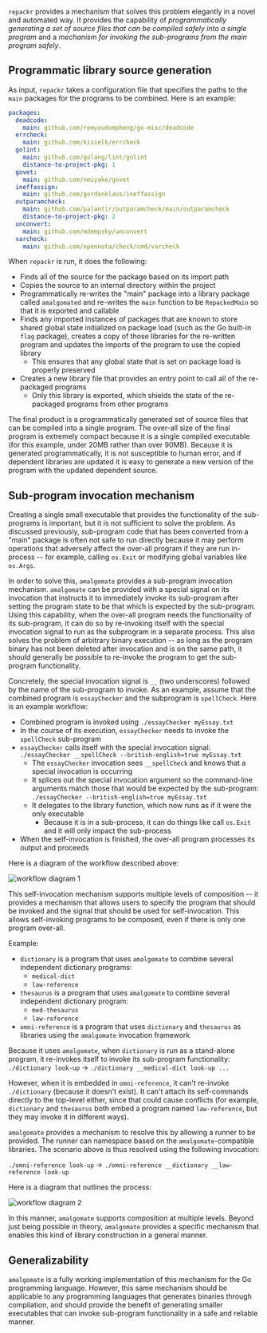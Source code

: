 `repackr` provides a mechanism that solves this problem elegantly in a novel and automated way. It provides the
capability of *programmatically generating a set of source files that can be compiled safely into a single program* and
a *mechanism for invoking the sub-programs from the main program safely*.

## Programmatic library source generation
As input, `repackr` takes a configuration file that specifies the paths to the `main` packages for the programs to be
combined. Here is an example:

```yml
packages:
  deadcode:
    main: github.com/remyoudompheng/go-misc/deadcode
  errcheck:
    main: github.com/kisielk/errcheck
  golint:
    main: github.com/golang/lint/golint
    distance-to-project-pkg: 1
  govet:
    main: github.com/nmiyake/govet
  ineffassign:
    main: github.com/gordonklaus/ineffassign
  outparamcheck:
    main: github.com/palantir/outparamcheck/main/outparamcheck
    distance-to-project-pkg: 2
  unconvert:
    main: github.com/mdempsky/unconvert
  varcheck:
    main: github.com/opennota/check/cmd/varcheck
```

When `repackr` is run, it does the following:

* Finds all of the source for the package based on its import path
* Copies the source to an internal directory within the project
* Programmatically re-writes the "main" package into a library package called `amalgomated` and re-writes the `main`
  function to be `RepackedMain` so that it is exported and callable
* Finds any imported instances of packages that are known to store shared global state initialized on package load (such
  as the Go built-in `flag` package), creates a copy of those libraries for the re-written program and updates the
  imports of the program to use the copied library
  * This ensures that any global state that is set on package load is properly preserved
* Creates a new library file that provides an entry point to call all of the re-packaged programs
  * Only this library is exported, which shields the state of the re-packaged programs from other programs

The final product is a programmatically generated set of source files that can be compiled into a single program. The
over-all size of the final program is extremely compact because it is a single compiled executable (for this example,
under 20MB rather than over 90MB). Because it is generated programmatically, it is not susceptible to human error, and
if dependent libraries are updated it is easy to generate a new version of the program with the updated dependent
source.

## Sub-program invocation mechanism
Creating a single small executable that provides the functionality of the sub-programs is important, but it is not
sufficient to solve the problem. As discussed previously, sub-program code that has been converted from a "main" package
is often not safe to run directly because it may perform operations that adversely affect the over-all program if they
are run in-process -- for example, calling `os.Exit` or modifying global variables like `os.Args`.

In order to solve this, `amalgomate` provides a sub-program invocation mechanism. `amalgomate` can be provided with a
special signal on its invocation that instructs it to immediately invoke its sub-program after setting the program state
to be that which is expected by the sub-program. Using this capability, when the over-all program needs the
functionality of its sub-program, it can do so by re-invoking itself with the special invocation signal to run as the
subprogram in a separate process. This also solves the problem of arbitrary binary execution -- as long as the program
binary has not been deleted after invocation and is on the same path, it should generally be possible to re-invoke the
program to get the sub-program functionality.

Concretely, the special invocation signal is `__` (two underscores) followed by the name of the sub-program to invoke.
As an example, assume that the combined program is `essayChecker` and the subprogram is `spellCheck`. Here is an example
workflow:

* Combined program is invoked using `./essayChecker myEssay.txt`
* In the course of its execution, `essayChecker` needs to invoke the `spellCheck` sub-program
* `essayChecker` calls itself with the special invocation signal: 
  `./essayChecker __spellCheck --british-english=true myEssay.txt`
  * The `essayChecker` invocation sees `__spellCheck` and knows that a special invocation is occurring
  * It splices out the special invocation argument so the command-line arguments match those that would be expected by
    the sub-program: `./essayChecker --british-english=true myEssay.txt`
  * It delegates to the library function, which now runs as if it were the only executable
    * Because it is in a sub-process, it can do things like call `os.Exit` and it will only impact the sub-process
* When the self-invocation is finished, the over-all program processes its output and proceeds

Here is a diagram of the workflow described above:

![workflow diagram 1](images/diagram_1.png)

This self-invocation mechanism supports multiple levels of composition -- it provides a mechanism that allows users to
specify the program that should be invoked and the signal that should be used for self-invocation. This allows
self-invoking programs to be composed, even if there is only one program over-all.

Example:

* `dictionary` is a program that uses `amalgomate` to combine several independent dictionary programs:
  * `medical-dict`
  * `law-reference`
* `thesaurus` is a program that uses `amalgomate` to combine several independent dictionary program:
  * `med-thesaurus`
  * `law-reference`
* `omni-reference` is a program that uses `dictionary` and `thesaurus` as libraries using the `amalgomate` invocation framework

Because it uses `amalgomate`, when `dictionary` is run as a stand-alone program, it re-invokes itself to invoke its
sub-program functionality: `./dictionary look-up` -> `./dictionary __medical-dict look-up ...`

However, when it is embedded in `omni-reference`, it can't re-invoke `./dictionary` (because it doesn't exist). It can't
attach its self-commands directly to the top-level either, since that could cause conflicts (for example, `dictionary`
and `thesaurus` both embed a program named `law-reference`, but they may invoke it in different ways).

`amalgomate` provides a mechanism to resolve this by allowing a runner to be provided. The runner can namespace based on 
the `amalgomate`-compatible libraries. The scenario above is thus resolved using the following invocation:

`./omni-reference look-up` -> `./omni-reference __dictionary __law-reference look-up`

Here is a diagram that outlines the process:

![workflow diagram 2](images/diagram_2.png)

In this manner, `amalgomate` supports composition at multiple levels. Beyond just being possible in theory, `amalgomate`
provides a specific mechanism that enables this kind of library construction in a general manner.

## Generalizability
`amalgomate` is a fully working implementation of this mechanism for the Go programming language. However, this same
mechanism should be applicable to any programming languages that generates binaries through compilation, and should
provide the benefit of generating smaller executables that can invoke sub-program functionality in a safe and reliable
manner.
